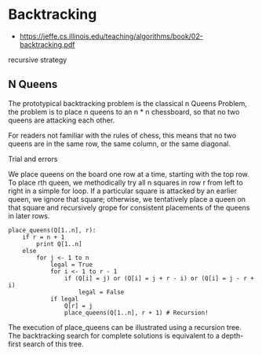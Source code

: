 # Backtracking

- https://jeffe.cs.illinois.edu/teaching/algorithms/book/02-backtracking.pdf


recursive strategy


## N Queens

The prototypical backtracking problem is the classical n Queens Problem, the problem is to place n queens to an n * n chessboard, so that no two queens are attacking each other.

For readers not familiar with the rules of chess, this means that no two queens are in the same row, the same column, or the same diagonal.

Trial and errors

We place queens on the board one row at a time, starting with the top row. To place rth queen, we methodically try all n squares in row r from left to right in a simple for loop. If a particular square is attacked by an earlier queen, we ignore that square; otherwise, we tentatively place a queen on that square and recursively grope for consistent placements of the queens in later rows.

```
place_queens(Q[1..n], r):
    if r = n + 1
        print Q[1..n]
    else
        for j <- 1 to n
            legal = True
            for i <- 1 to r - 1
                if (Q[i] = j) or (Q[i] = j + r - i) or (Q[i] = j - r + i)
                    legal = False
            if legal
                Q[r] = j
                place_queens(Q[1..n], r + 1) # Recursion!
```

The execution of place_queens can be illustrated using a recursion tree. The backtracking search for complete solutions is equivalent to a depth-first search of this tree.
